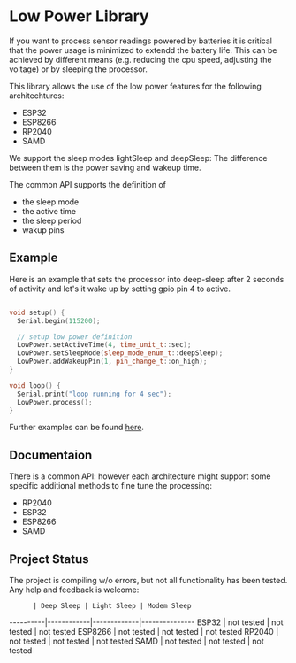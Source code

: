 # Low Power Library

If you want to process sensor readings powered by batteries it is critical that the power usage is minimized to extendd the battery life. This can be achieved by different means (e.g. reducing the cpu speed, adjusting the voltage) or by sleeping the processor. 


This library allows the use of the low power features for the following architechtures:

- ESP32
- ESP8266
- RP2040
- SAMD

We support the sleep modes lightSleep and deepSleep: The difference between them is the power saving and wakeup time.

The common API supports the definition of

- the sleep mode
- the active time
- the sleep period
- wakup pins

## Example

Here is an example that sets the processor into deep-sleep after 2 seconds of activity and let's it wake up by setting gpio pin 4 to active.

```C++

void setup() {
  Serial.begin(115200);

  // setup low power definition
  LowPower.setActiveTime(4, time_unit_t::sec);
  LowPower.setSleepMode(sleep_mode_enum_t::deepSleep);
  LowPower.addWakeupPin(1, pin_change_t::on_high);
}

void loop() {
  Serial.print("loop running for 4 sec");
  LowPower.process();
}
```

Further examples can be found [here](examples).


## Documentaion

There is a common API: however each architecture might support some specific additional methods to fine tune the processing:

- RP2040
- ESP32
- ESP8266
- SAMD

## Project Status

The project is compiling w/o errors, but not all functionality has been tested.
Any help and feedback is welcome:

          | Deep Sleep | Light Sleep | Modem Sleep
----------|------------|-------------|---------------
ESP32     | not tested | not tested  | not tested
ESP8266   | not tested | not tested  | not tested
RP2040    | not tested | not tested  | not tested
SAMD      | not tested | not tested  | not tested


